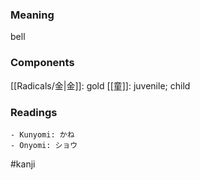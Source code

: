 ### Meaning

bell

### Components

[[Radicals/金|金]]: gold [[童]]: juvenile; child

### Readings

```
- Kunyomi: かね
- Onyomi: ショウ
```

#kanji